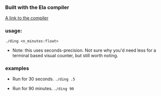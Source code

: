 
### Built with the Ela compiler 
[A link to the compiler](https://github.com/toolateralus/ela)


### usage: 
`./ding <n_minutes:float>`

- Note: this uses seconds-precision. Not sure why you'd need less for a terminal based visual counter, but still worth noting.

### examples 
- Run for 30 seconds.
`./ding .5`

- Run for 90 minutes.
`./ding 90`
